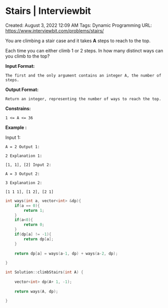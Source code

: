 # Stairs | Interviewbit

Created: August 3, 2022 12:09 AM
Tags: Dynamic Programming
URL: https://www.interviewbit.com/problems/stairs/

You are climbing a stair case and it takes **A** steps to reach to the top.

Each time you can either climb 1 or 2 steps. In how many distinct ways can you climb to the top?

**Input Format:**

```
The first and the only argument contains an integer A, the number of steps.

```

**Output Format:**

```
Return an integer, representing the number of ways to reach the top.

```

**Constrains:**

```
1 <= A <= 36

```

**Example :**

Input 1:

```
A = 2 Output 1:

2 Explanation 1:

[1, 1], [2] Input 2:

A = 3 Output 2:

3 Explanation 2:

[1 1 1], [1 2], [2 1]

```

```cpp
int ways(int a, vector<int> &dp){
    if(a == 0){
        return 1;
    }
    if(a<0){
        return 0;
    }
    if(dp[a] != -1){
        return dp[a];
    }
    
    return dp[a] = ways(a-1, dp) + ways(a-2, dp);
  
}

int Solution::climbStairs(int A) {
    
    vector<int> dp(A+ 1, -1);
    
    return ways(A, dp);
    
}
```